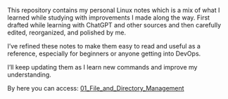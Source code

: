 This repository contains my personal Linux notes which is a mix of what I learned while studying with improvements I made along the way. First drafted while learning with ChatGPT and other sources and then carefully edited, reorganized, and polished by me.
 
I’ve refined these notes to make them easy to read and useful as a reference, especially for beginners or anyone getting into DevOps.

I’ll keep updating them as I learn new commands and improve my understanding.

By here you can access:
[01_File_and_Directory_Management](./Linux_Commands/Detailed_Nots.md)





